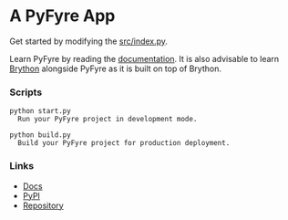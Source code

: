 # A PyFyre App
Get started by modifying the [src/index.py](src/index.py).

Learn PyFyre by reading the [documentation](https://pyfyre.netlify.app/). It is also advisable to learn [Brython](https://www.brython.info/) alongside PyFyre as it is built on top of Brython.

### Scripts
```
python start.py
  Run your PyFyre project in development mode.

python build.py
  Build your PyFyre project for production deployment.
```

### Links
- [Docs](https://pyfyre.netlify.app/)
- [PyPI](https://pypi.org/project/pyfyre/)
- [Repository](https://github.com/pyfyre/pyfyre)
